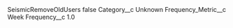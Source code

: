 <?xml version="1.0" encoding="UTF-8"?>
<CustomMetadata xmlns="http://soap.sforce.com/2006/04/metadata" xmlns:xsi="http://www.w3.org/2001/XMLSchema-instance" xmlns:xsd="http://www.w3.org/2001/XMLSchema">
    <label>SeismicRemoveOldUsers</label>
    <protected>false</protected>
    <values>
        <field>Category__c</field>
        <value xsi:type="xsd:string">Unknown</value>
    </values>
    <values>
        <field>Frequency_Metric__c</field>
        <value xsi:type="xsd:string">Week</value>
    </values>
    <values>
        <field>Frequency__c</field>
        <value xsi:type="xsd:double">1.0</value>
    </values>
</CustomMetadata>
